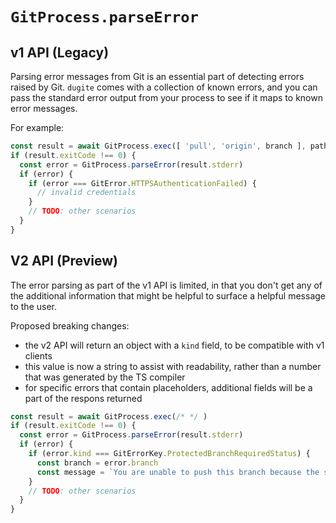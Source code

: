 # `GitProcess.parseError`

## v1 API (Legacy)

Parsing error messages from Git is an essential part of detecting errors raised
by Git. `dugite` comes with a collection of known errors, and you can
pass the standard error output from your process to see if it maps to known
error messages.

For example:

```ts
const result = await GitProcess.exec([ 'pull', 'origin', branch ], path, options)
if (result.exitCode !== 0) {
  const error = GitProcess.parseError(result.stderr)
  if (error) {
    if (error === GitError.HTTPSAuthenticationFailed) {
      // invalid credentials
    }
    // TODO: other scenarios
  }
}
```


## V2 API (Preview)

The error parsing as part of the v1 API is limited, in that you don't get any
of the additional information that might be helpful to surface a helpful message
to the user.

Proposed breaking changes:

 - the v2 API will return an object with a `kind` field, to be compatible with
   v1 clients
 - this value is now a string to assist with readability, rather than a
   number that was generated by the TS compiler
 - for specific errors that contain placeholders, additional fields will be a
   part of the respons returned


```ts
const result = await GitProcess.exec(/* */ )
if (result.exitCode !== 0) {
  const error = GitProcess.parseError(result.stderr)
  if (error) {
    if (error.kind === GitErrorKey.ProtectedBranchRequiredStatus) {
      const branch = error.branch
      const message = `You are unable to push this branch because the status check '${branch}' has not been verified`
    }
    // TODO: other scenarios
  }
}
```
